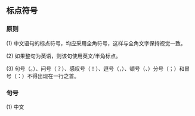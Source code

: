 ## 标点符号

### 原则
(1) 中文语句的标点符号，均应采用全角符号，这样与全角文字保持视觉一致。

(2) 如果整句为英语，则该句使用英文/半角标点。

(3) 句号（。）、问号（？）、感叹号（！）、逗号（，）、顿号（、）分号（；）和冒号（：）不得出现在一行之首。

### 句号
(1) 中文
